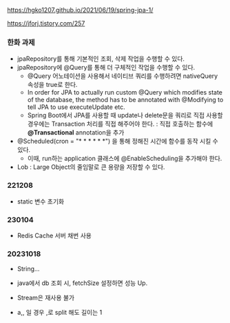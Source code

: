 https://hgko1207.github.io/2021/06/19/spring-jpa-1/

https://jforj.tistory.com/257



### 한화 과제
- jpaRepository를 통해 기본적인 조회, 삭제 작업을 수행할 수 있다.
- jpaRepository에 @Query를 통해 더 구체적인 작업을 수행할 수 있다.
  - @Query 어노테이션을 사용해서 네이티브 쿼리를 수행하려면 nativeQuery 속성을 true로 한다.
  - In order for JPA to actually run custom @Query which modifies state of the database, the method has to be annotated with @Modifying to tell JPA to use executeUpdate etc.
  - Spring Boot에서 JPA를 사용할 때 update나 delete문을 쿼리로 직접 사용할 경우에는 Transaction 처리를 직접 해주어야 한다. : 직접 호출하는 함수에 **@Transactional** annotation을 추가
- @Scheduled(cron = "* * * * * *") 을 통해 정해진 시간에 함수를 동작 시킬 수 있다. 
  - 이때, run하는 application 클래스에 @EnableScheduling을 추가해야 한다.
- Lob : Large Object의 줄임말로 큰 용량을 저장할 수 있다.



### 221208

- static 변수 초기화



### 230104

- Redis Cache 서버 채번 사용



### 20231018

- String...



- java에서 db 조회 시, fetchSize 설정하면 성능 Up. 



- Stream은 재사용 불가





- a,, 일 경우 ,로 split 해도 길이는 1



